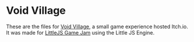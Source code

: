 # Void Village

These are the files for [Void Village](https://jennydevs.itch.io/void-village), a small game experience hosted Itch.io. It was made for [LittleJS Game Jam](https://itch.io/jam/littlejs-game-jam/rate/3167088) using the Little JS Engine.
